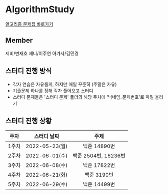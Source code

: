 # AlgorithmStudy

[알고리즘 문제집 바로가기](https://github.com/tony9402/baekjoon)


## Member
제비/변재호 제니/이주연 아가사/김민경


## 스터디 진행 방식
- 각자 연습은 자유롭게, 하지만 매일 꾸준히 (주말은 자유)
- 기출문제 하나를 정해 각자 풀어오고 스터디
- 스터디 문제들은 '스터디 문제' 폴더의 해당 주차에 '닉네임_문제번호'로 파일 올리기

## 스터디 진행 상황
| 주차 | 스터디 날짜 | 주제 |
| :--: | :--: | :--: |
| 1주차 | 2022-05-23(월) | 백준 14890번 |
| 2주차 | 2022-06-01(수) | 백준 2504번, 16236번 |
| 3주차 | 2022-06-08(수) | 백준 17822번 |
| 4주차 | 2022-06-21(화) | 백준 3190번 |
| 5주차 | 2022-06-29(수) | 백준 14499번 |

